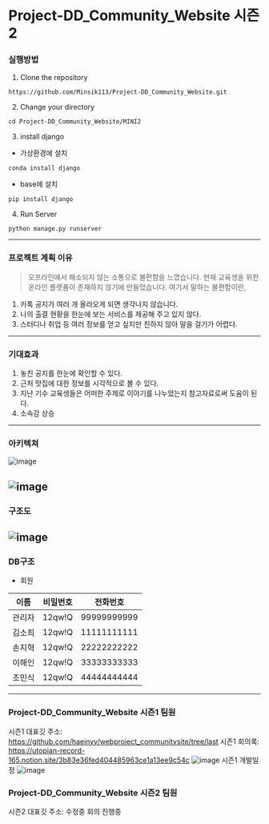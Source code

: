 # Project-DD_Community_Website 시즌2

### 실행방법
1. Clone the repository
```
https://github.com/Minsik113/Project-DD_Community_Website.git
```
2. Change your directory
```
cd Project-DD_Community_Website/MINI2
```
3. install django

  - 가상환경에 설치
```
conda install django
```
  - base에 설치
```
pip install django
```
4. Run Server
```
python manage.py runserver
```
----------------
### 프로젝트 계획 이유
> 오프라인에서 해소되지 않는 소통으로 불편함을 느꼈습니다. 현재 교육생을 위한 온라인 플랫폼이 존재하지 않기에 만들었습니다.
> 여기서 말하는 불편함이란,
  1. 카톡 공지가 여러 개 올라오게 되면 생각나지 않습니다.
  2. 나의 출결 현황을 한눈에 보는 서비스를 제공해 주고 있지 않다.
  3. 스터디나 취업 등 여러 정보를 얻고 싶지만 친하지 않아 말을 걸기가 어렵다.
----------------
### 기대효과
1. 놓친 공지를 한눈에 확인할 수 있다.
2. 근처 맛집에 대한 정보를 시각적으로 볼 수 있다.
3. 지난 기수 교육생들은 어떠한 주제로 이야기를 나누었는지 참고자료로써 도움이 된다.
4. 소속감 상승
----------------
### 아키텍쳐
![image](https://user-images.githubusercontent.com/54586341/126361778-40a5e006-b047-4f33-9465-34613bfb0811.png)

![image](https://user-images.githubusercontent.com/54586341/126361706-f1354e3e-5635-423d-a052-53932c14e27f.png)
----------------
### 구조도
![image](https://user-images.githubusercontent.com/54586341/126361821-01e83f9a-3403-41d8-b663-ea06ef0f6729.png)
----------------
### DB구조

- 회원

|이름|비밀번호|전화번호|
|------|---|---|
|관리자|12qw!Q|99999999999|
|김소희|12qw!Q|11111111111|
|손지혁|12qw!Q|22222222222|
|이해인|12qw!Q|33333333333|
|조민식|12qw!Q|44444444444|

----------------
### Project-DD_Community_Website 시즌1 팀원 
시즌1 대표깃 주소: https://github.com/haeinyy/webproject_communitysite/tree/last
시즌1 회의록: https://utopian-record-165.notion.site/3b83e36fed404485963ce1a13ee9c54c
![image](https://user-images.githubusercontent.com/54586341/126363188-39a17f27-b58d-44ff-9ae4-b0af26e7df94.png)
시즌1 개발일정
![image](https://user-images.githubusercontent.com/54586341/126364883-d23103be-55fe-48a1-90da-ff0d9e1ccff9.png)


### Project-DD_Community_Website 시즌2 팀원
시즌2 대표깃 주소: 수정중
회의 진행중


